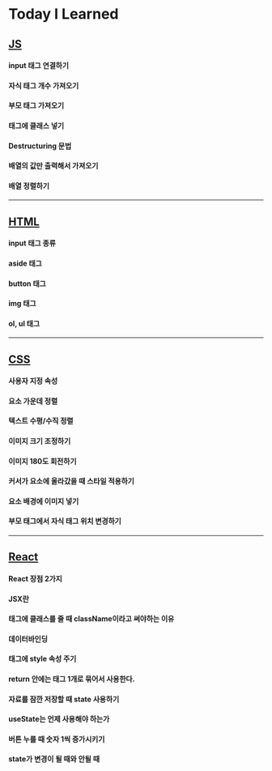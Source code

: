 # Today I Learned

## [JS](JavaScript.md)

#### input 태그 연결하기

#### 자식 태그 개수 가져오기

#### 부모 태그 가져오기

#### 태그에 클래스 넣기

#### Destructuring 문법

#### 배열의 값만 출력해서 가져오기

#### 배열 정렬하기

---

## [HTML](HTML.md)

#### input 태그 종류

#### aside 태그

#### button 태그

#### img 태그

#### ol, ul 태그

---

## [CSS](CSS.md)

#### 사용자 지정 속성

#### 요소 가운데 정렬

#### 텍스트 수평/수직 정렬

#### 이미지 크기 조정하기

#### 이미지 180도 회전하기

#### 커서가 요소에 올라갔을 때 스타일 적용하기

#### 요소 배경에 이미지 넣기

#### 부모 태그에서 자식 태그 위치 변경하기

---

## [React](React.md)

#### React 장점 2가지

#### JSX란

#### 태그에 클래스를 줄 때 className이라고 써야하는 이유

#### 데이터바인딩

#### 태그에 style 속성 주기

#### return 안에는 태그 1개로 묶어서 사용한다.

#### 자료를 잠깐 저장할 때 state 사용하기

#### useState는 언제 사용해야 하는가

#### 버튼 누를 때 숫자 1씩 증가시키기

#### state가 변경이 될 때와 안될 때
